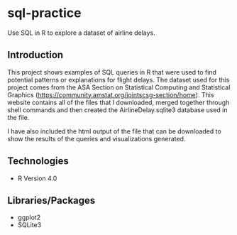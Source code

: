 # sql-practice
Use SQL in R to explore a dataset of airline delays. 

## Introduction
This project shows examples of SQL queries in R that were used to find potential patterns or explanations for flight delays. The dataset used for this project comes from the ASA Section on Statistical Computing and Statistical Graphics (https://community.amstat.org/jointscsg-section/home).  This website contains all of the files that I downloaded, merged together through shell commands and then created the AirlineDelay.sqlite3 database used in the file.  

I have also included the html output of the file that can be downloaded to show the results of the queries and visualizations generated. 

## Technologies
* R Version 4.0

## Libraries/Packages
* ggplot2
* SQLite3
